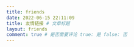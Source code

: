 ```yaml
---
title: friends
date: 2022-06-15 22:11:09
title: 友情链接 # 文章标题
layout: friends
comment: true # 是否需要评论 true: 是 false: 否
---
```

